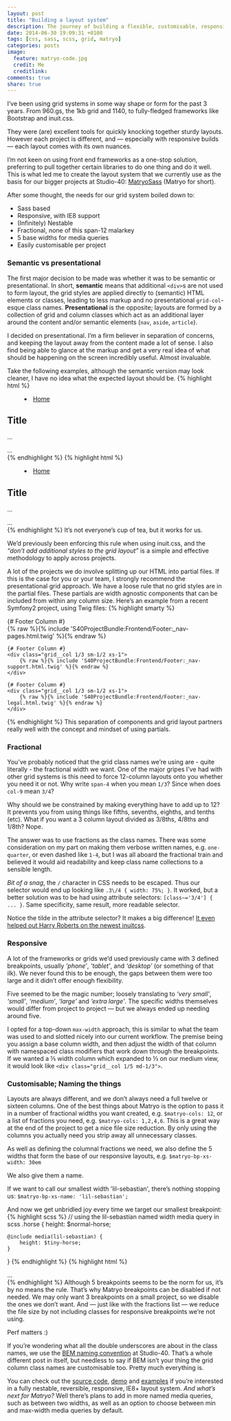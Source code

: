 ```yaml
---
layout: post
title: "Building a layout system"
description: The journey of building a flexible, customisable, responsive grid system in Sass
date: 2014-06-30 19:09:31 +0100
tags: [css, sass, scss, grid, matryo]
categories: posts
image:
  feature: matryo-code.jpg
  credit: Me
  creditlink:
comments: true
share: true
---
```



I&rsquo;ve been using grid systems in some way shape or form for the past 3 years. From 960.gs, the 1kb grid and 1140, to fully-fledged frameworks like Bootstrap and inuit.css.

They were (are) excellent tools for quickly knocking together sturdy layouts. However each project is different, and &mdash; especially with responsive builds &mdash; each layout comes with its own nuances.

I&rsquo;m not keen on using front end frameworks as a one-stop solution, preferring to pull together certain libraries to do one thing and do it well. This is what led me to create the layout system that we currently use as the basis for our bigger projects at Studio-40: [MatryoSass](http://github.com/quagliero/matryosass) (Matryo for short).

After some thought, the needs for our grid system boiled down to:

- Sass based
- Responsive, with IE8 support
- (Infinitely) Nestable
- Fractional, none of this span-12 malarkey
- 5 base widths for media queries
- Easily customisable per project


### Semantic vs presentational

The first major decision to be made was whether it was to be semantic or presentational. In short, **semantic** means that additional `<div>`s are not used to form layout, the grid styles are applied directly to (semantic) HTML elements or classes, leading to less markup and no presentational  `grid-col`-esque class names. **Presentational** is the  opposite; layouts are formed by a collection of grid and column classes which act as an additional layer around the content and/or semantic elements (`nav`, `aside`, `article`).

I decided on presentational. I&rsquo;m a firm believer in separation of concerns, and keeping the layout away from the content made a lot of sense. I also find being able to glance at the markup and get a very real idea of what should be happening on the screen incredibly useful. Almost invaluable.

Take the following examples, although the semantic version may look cleaner, I have no idea what the expected layout should be.
{% highlight html %}
<!-- Semantic -->
<!-- No idea on layout, could be block, inline, a mixture of both -->
<nav>
    <menu>
        <li><a href="/">Home</a>
    </menu>
</nav>
<article>
    <h1>Title</h1>
    <p>...</p>
</article>
<aside>
    ...
</aside>
{% endhighlight %}
{% highlight html %}
<!-- Presentational -->
<!-- A quick glance and we know it's a 3-column layout,
in the form of [25%][ 50% ][25%] -->
<div class="grid">
    <div class="grid__col 1/4">
        <nav>
            <menu>
                <li><a href="/">Home</a>
            </menu>
        </nav>
    </div>
    <div class="grid__col 1/2">
        <article>
            <h1>Title</h1>
            <p>...</p>
        </article>
    </div>
    <div class="grid__col 1/4">
        <aside>
            ...
        </aside>
    </div>
</div>
{% endhighlight %}
It&rsquo;s not everyone&rsquo;s cup of tea, but it works for us.

We&rsquo;d previously been enforcing this rule when using inuit.css, and the _&ldquo;don't add additional styles to the grid layout&rdquo;_ is a simple and effective methodology to apply across projects.

A lot of the projects we do involve splitting up our HTML into partial files. If this is the case for you or your team, I strongly recommend the presentational grid approach. We have a loose rule that no grid styles are in the partial files. These partials are width agnostic components that can be included from within any column size. Here&rsquo;s an example from a recent Symfony2 project, using Twig files:
{% highlight smarty %}
<div class="grid">
    {# Footer Column #}
    <div class="grid__col 1/3 sm-1/2 xs-1">
        {% raw %}{% include 'S40ProjectBundle:Frontend/Footer:_nav-pages.html.twig' %}{% endraw %}
    </div>

    {# Footer Column #}
    <div class="grid__col 1/3 sm-1/2 xs-1">
        {% raw %}{% include 'S40ProjectBundle:Frontend/Footer:_nav-support.html.twig' %}{% endraw %}
    </div>

    {# Footer Column #}
    <div class="grid__col 1/3 sm-1/2 xs-1">
        {% raw %}{% include 'S40ProjectBundle:Frontend/Footer:_nav-legal.html.twig' %}{% endraw %}
    </div>
</div>
{% endhighlight %}
This separation of components and grid layout partners really well with the concept and mindset of using partials.

### Fractional

You&rsquo;ve probably noticed that the grid class names we&rsquo;re using are - quite literally - the fractional width we want. One of the major gripes I&rsquo;ve had with other grid systems is this need to force 12-column layouts onto you whether you need it or not. Why write `span-4` when you mean `1/3`? Since when does `col-9` mean `3/4`?

Why should we be constrained by making everything have to add up to 12? It prevents you from using things like fifths, sevenths, eighths, and tenths (etc). What if you want a 3 column layout divided as 3/8ths, 4/8ths and 1/8th? Nope.

The answer was to use fractions as the class names. There was some consideration on my part on making them verbose written names, e.g. `one-quarter`, or even dashed like `1-4`, but I was all aboard the fractional train and believed it would aid readability and keep class name collections to a sensible length.

_Bit of a snag_, the `/` character in CSS needs to be escaped. Thus our selector would end up looking like `.3\/4 { width: 75%; }`. It worked, but a better solution was to be had using attribute selectors: `[class~='3/4'] { ... }`. Same specificity, same result, more readable selector.

Notice the tilde in the attribute selector? It makes a big difference! [It even helped out Harry Roberts on the newest inuitcss](https://github.com/inuitcss/trumps.widths/commit/3cda4ab6fd143226125c0ff9424a45247ef3cb79).

### Responsive

A lot of the frameworks or grids we&rsquo;d used previously came with 3 defined breakpoints, usually _&lsquo;phone&rsquo;_, _&lsquo;tablet&rsquo;_, and _&lsquo;desktop&rsquo;_ (or something of that ilk). We never found this to be enough, the gaps between them were too large and it didn&rsquo;t offer enough flexibility.

Five seemed to be the magic number; loosely translating to _&lsquo;very small&rsquo;_, _&lsquo;small&rsquo;_, _&lsquo;medium&rsquo;_, _&lsquo;large&rsquo;_ and _&lsquo;extra large&rsquo;_. The specific widths themselves would differ from project to project &mdash; but we always ended up needing around five.

I opted for a top-down `max-width` approach, this is similar to what the team was used to and slotted nicely into our current workflow. The premise being you assign a base column width, and then adjust the width of that column with namespaced class modifiers that work down through the breakpoints. If we wanted a &#8533; width column which expanded to &#8531; on our medium view, it would look like `<div class="grid__col 1/5 md-1/3">`.



### Customisable; Naming the things

Layouts are always different, and we don&rsquo;t always need a full twelve or sixteen columns. One of the best things about Matryo is the option to pass it in a number of fractional widths you want created, e.g. `$matryo-cols: 12`, or a list of fractions you need, e.g. `$matryo-cols: 1,2,4,6`. This is a great way at the end of the project to get a nice file size reduction. By only using the columns you actually need you strip away all unnecessary classes.

As well as defining the columnal fractions we need, we also define the 5 widths that form the base of our responsive layouts, e.g. `$matryo-bp-xs-width: 30em`

We also give them a name.

If we want to call our smallest width 'lil-sebastian', there&rsquo;s nothing stopping us: `$matryo-bp-xs-name: 'lil-sebastian';`

And now we get unbridled joy every time we target our smallest breakpoint:
{% highlight scss %}
// using the lil-sebastian named width media query in scss
.horse {
    height: $normal-horse;

    @include media(lil-sebastian) {
        height: $tiny-horse;
    }
}
{% endhighlight %}
{% highlight html %}
<!-- using the lil-sebastian named width media query as a grid modifier class -->
<div class="grid">
    <div class="grid__col 1/4 lil-sebastian-1/2">
        ...
    </div>
</div>
{% endhighlight %}
Although 5 breakpoints seems to be the norm for us, it&rsquo;s by no means the rule. That&rsquo;s why Matryo breakpoints can be disabled if not needed. We may only want 3 breakpoints on a small project, so we disable the ones we don&rsquo;t want. And &mdash; just like with the fractions list &mdash; we reduce the file size by not including classes for responsive breakpoints we&rsquo;re not using.

Perf matters :)

If you&rsquo;re wondering what all the double underscores are about in the class names, we use the [BEM naming convention](http://www.integralist.co.uk/posts/maintainable-css-with-bem/) at Studio-40. That&rsquo;s a whole different post in itself, but needless to say if BEM isn&rsquo;t your thing the grid column class names are customisable too. Pretty much everything is.

You can check out the [source code](https://github.com/quagliero/matryosass/blob/master/matryo.scss), [demo](http://quagliero.github.io/matryosass) and [examples](https://github.com/quagliero/matryosass#implementation) if you&rsquo;re interested in a fully nestable, reversible, responsive, IE8+ layout system. _And what&rsquo;s next for Matryo?_ Well there&rsquo;s plans to add in more named media queries, such as between two widths, as well as an option to choose between min and max-width media queries by default.
